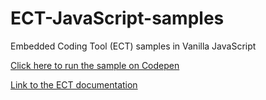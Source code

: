 # ECT-JavaScript-samples
Embedded Coding Tool (ECT) samples in Vanilla JavaScript

[Click here to run the sample on Codepen](https://codepen.io/mdonada/pen/RwORpgZ)

[Link to the ECT documentation](https://icd.who.int/docs/icd-api/icd11ect/)
